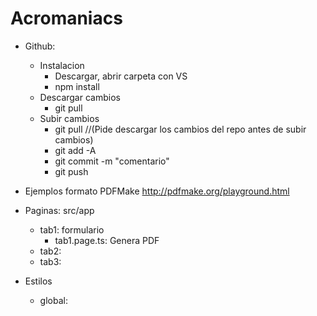 # Acromaniacs

* Github:
  + Instalacion
    - Descargar, abrir carpeta con VS
    - npm install
  + Descargar cambios
    - git pull
  + Subir cambios
    - git pull //(Pide descargar los cambios del repo antes de subir cambios)
    - git add -A
    - git commit -m "comentario"
    - git push

* Ejemplos formato PDFMake
http://pdfmake.org/playground.html

* Paginas: src/app
    - tab1: formulario
        - tab1.page.ts: Genera PDF
    - tab2: 
    - tab3:
    
* Estilos
    - global: 

